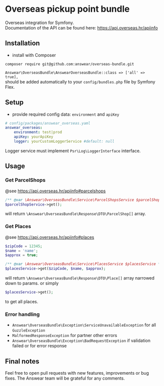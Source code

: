# Overseas pickup point bundle

Overseas integration for Symfony.  
Documentation of the API can be found here: https://api.overseas.hr/apiinfo

## Installation

* install with Composer

```
composer require git@github.com:answear/overseas-bundle.git
```

`Answear\OverseasBundle\AnswearOverseasBundle::class => ['all' => true],`  
should be added automatically to your `config/bundles.php` file by Symfony Flex.

## Setup

* provide required config data: `environment` and `apiKey`

```yaml
# config/packages/answear_overseas.yaml
answear_overseas:
    environment: test|prod
    apiKey: yourApiKey
    logger: yourCustomLoggerService #default: null
```

Logger service must implement `Psr\Log\LoggerInterface` interface.

## Usage

### Get ParcelShops

@see https://api.overseas.hr/apiinfo#parcelshops

```php
/** @var \Answear\OverseasBundle\Service\ParcelShopsService $parcelShopService **/
$parcelShopService->get();
```

will return `\Answear\OverseasBundle\Response\DTO\ParcelShop[]` array.

### Get Places

@see https://api.overseas.hr/apiinfo#places

```php
$zipCode = 12345;
$name = 'name';
$approx = true;

/** @var \Answear\OverseasBundle\Service\PlacesService $placesService **/
$placesService->get($zipCode, $name, $approx);
```

will return `\Answear\OverseasBundle\Response\DTO\Place[]` array narrowed down to params. or simply

```php
$placesService->get();
```

to get all places.

### Error handling

- `Answear\OverseasBundle\Exception\ServiceUnavailableException` for all `GuzzleException`
- `MalformedResponseException` for partner other errors
- `Answear\OverseasBundle\Exception\BadRequestException` if validation failed or for error response

Final notes
------------

Feel free to open pull requests with new features, improvements or bug fixes. The Answear team will be grateful for any comments.

